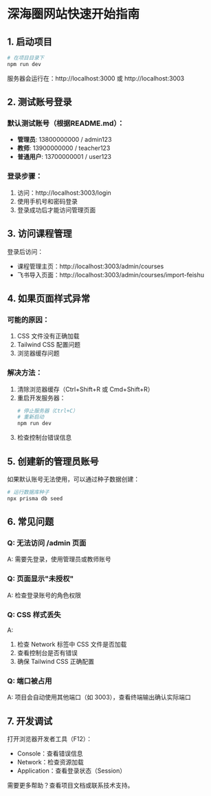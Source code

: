 # 深海圈网站快速开始指南

## 1. 启动项目

```bash
# 在项目目录下
npm run dev
```

服务器会运行在：http://localhost:3000 或 http://localhost:3003

## 2. 测试账号登录

### 默认测试账号（根据README.md）：
- **管理员**: 13800000000 / admin123
- **教师**: 13900000000 / teacher123  
- **普通用户**: 13700000001 / user123

### 登录步骤：
1. 访问：http://localhost:3003/login
2. 使用手机号和密码登录
3. 登录成功后才能访问管理页面

## 3. 访问课程管理

登录后访问：
- 课程管理主页：http://localhost:3003/admin/courses
- 飞书导入页面：http://localhost:3003/admin/courses/import-feishu

## 4. 如果页面样式异常

### 可能的原因：
1. CSS 文件没有正确加载
2. Tailwind CSS 配置问题
3. 浏览器缓存问题

### 解决方法：
1. 清除浏览器缓存（Ctrl+Shift+R 或 Cmd+Shift+R）
2. 重启开发服务器：
   ```bash
   # 停止服务器（Ctrl+C）
   # 重新启动
   npm run dev
   ```
3. 检查控制台错误信息

## 5. 创建新的管理员账号

如果默认账号无法使用，可以通过种子数据创建：

```bash
# 运行数据库种子
npx prisma db seed
```

## 6. 常见问题

### Q: 无法访问 /admin 页面
A: 需要先登录，使用管理员或教师账号

### Q: 页面显示"未授权"
A: 检查登录账号的角色权限

### Q: CSS 样式丢失
A: 
1. 检查 Network 标签中 CSS 文件是否加载
2. 查看控制台是否有错误
3. 确保 Tailwind CSS 正确配置

### Q: 端口被占用
A: 项目会自动使用其他端口（如 3003），查看终端输出确认实际端口

## 7. 开发调试

打开浏览器开发者工具（F12）：
- Console：查看错误信息
- Network：检查资源加载
- Application：查看登录状态（Session）

需要更多帮助？查看项目文档或联系技术支持。